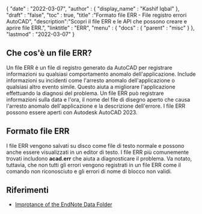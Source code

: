 {
  "date" : "2022-03-07",
  "author" : {
    "display_name" : "Kashif Iqbal"
},
  "draft" : "false",
  "toc" : true,
  "title" :"Formato file ERR - File registro errori AutoCAD",
  "description":"Scopri il file ERR e le API che possono creare e aprire file ERR.",
  "linktitle" : "ERR",
  "menu" : {
    "docs" : {
      "parent" : "misc"
}
},
  "lastmod" : "2022-03-07"
}

## Che cos'è un file ERR?

Un file ERR è un file di registro generato da AutoCAD per registrare informazioni su qualsiasi comportamento anomalo dell'applicazione. Include informazioni su incidenti come l'arresto anomalo dell'applicazione o qualsiasi altro evento simile. Questo aiuta a migliorare l'applicazione effettuando la diagnosi del problema. Un file ERR può registrare informazioni sulla data e l'ora, il nome del file di disegno aperto che causa l'arresto anomalo dell'applicazione e la descrizione dell'errore. I file ERR possono essere aperti con
Autodesk AutoCAD 2023.

## Formato file ERR

I file ERR vengono salvati su disco come file di testo normale e possono anche essere visualizzati in un editor di testo. I file ERR più comunemente trovati includono **acad.err** che aiuta a diagnosticare il problema. Va notato, tuttavia, che non tutti gli errori vengono registrati in un file ERR come il comando non riconosciuto e gli errori di nome di blocco non validi.

## Riferimenti

* [Improtance of the EndNote Data Folder](https://support.clarivate.com/Endnote/s/article/EndNote-Description-of-the-Data-folder-that-accompanies-enl-library-files?language=en_US)

